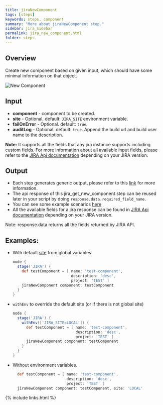 ```yaml
---
title: jiraNewComponent
tags: [steps]
keywords: steps, component
summary: "More about jiraNewComponent step."
sidebar: jira_sidebar
permalink: jira_new_component.html
folder: steps
---
```


## Overview

Create new component based on given input, which should have some minimal information on that object.

![New Component](https://raw.githubusercontent.com/ThoughtsLive/jira-steps/master/docs/images/jira_new_component.png)

## Input

* **component** - component to be created.
* **site** - Optional, default: `JIRA_SITE` environment variable.
* **failOnError** - Optional. default: `true`.
* **auditLog** - Optional. default: `true`. Append the build url and build user name to the description.

**Note:** It supports all the fields that any jira instance supports including custom fields. For more information about all available input fields, please refer to the [JIRA Api documentation](https://docs.atlassian.com/jira/REST/) depending on your JIRA version.

## Output

* Each step generates generic output, please refer to this [link](config.html#common-response--error-handling) for more information.
* The api response of this jira_get_new_component step can be reused later in your script by doing `response.data.required_field_name`.
* You can see some example scenarios [here](https://jenkinsci.github.io/jira-steps-plugin/common_usages.html)
* All the available fields for a jira response can be found in [JIRA Api documentation](https://docs.atlassian.com/jira/REST/) depending on your JIRA version.

Note: response.data returns all the fields returned by JIRA API.

## Examples:

* With default [site](config#environment-variables) from global variables.

  ```groovy
  node {
    stage('JIRA') {
      def testComponent = [ name: 'test-component',
                            description: 'desc',
                            project: 'TEST' ]
      jiraNewComponent component: testComponent
    }
  }
  ```
* `withEnv` to override the default site (or if there is not global site)

  ```groovy
  node {
    stage('JIRA') {
      withEnv(['JIRA_SITE=LOCAL']) {
        def testComponent = [ name: 'test-component',
                              description: 'desc',
                              project: 'TEST' ]
        jiraNewComponent component: testComponent
      }
    }
  }
  ```
* Without environment variables.

  ```groovy
    def testComponent = [ name: 'test-component',
                          description: 'desc',
                          project: 'TEST' ]
    jiraNewComponent component: testComponent, site: 'LOCAL'
  ```

{% include links.html %}
